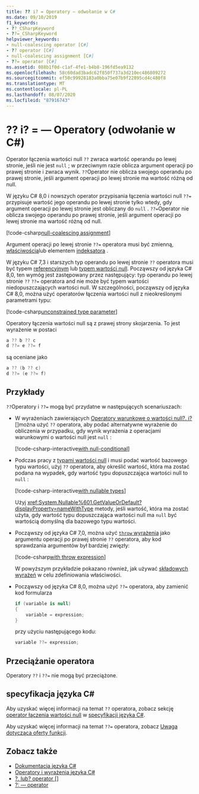 ```yaml
---
title: ?? i? = Operatory — odwołanie w C#
ms.date: 09/10/2019
f1_keywords:
- ??_CSharpKeyword
- ??=_CSharpKeyword
helpviewer_keywords:
- null-coalescing operator [C#]
- ?? operator [C#]
- null-coalescing assignment [C#]
- ??= operator [C#]
ms.assetid: 088b1f0d-c1af-4fe1-b4b8-196fd5ea9132
ms.openlocfilehash: 58c60dad3badc62f850f737a3d210ec486809272
ms.sourcegitcommit: ef50c99928183a0bba75e07b9f22895cd4c480f8
ms.translationtype: MT
ms.contentlocale: pl-PL
ms.lasthandoff: 08/07/2020
ms.locfileid: "87916743"
---
```

# <a name="-and--operators-c-reference"></a>?? i? = — Operatory (odwołanie w C#)

Operator łączenia wartości null `??` zwraca wartość operandu po lewej stronie, jeśli nie jest `null` ; w przeciwnym razie oblicza argument operacji po prawej stronie i zwraca wynik. `??`Operator nie oblicza swojego operandu po prawej stronie, jeśli argument operacji po lewej stronie ma wartość różną od null.

W języku C# 8,0 i nowszych operator przypisania łączenia wartości null `??=` przypisuje wartość jego operandu po lewej stronie tylko wtedy, gdy argument operacji po lewej stronie jest obliczany do `null` . `??=`Operator nie oblicza swojego operandu po prawej stronie, jeśli argument operacji po lewej stronie ma wartość różną od null.

[!code-csharp[null-coalescing assignment](snippets/shared/NullCoalescingOperator.cs#Assignment)]

Argument operacji po lewej stronie `??=` operatora musi być zmienną, [właściwością](../../programming-guide/classes-and-structs/properties.md)lub elementem [indeksatora](../../programming-guide/indexers/index.md) .

W języku C# 7,3 i starszych typ operandu po lewej stronie `??` operatora musi być typem [referencyjnym](../keywords/reference-types.md) lub [typem wartości null](../builtin-types/nullable-value-types.md). Począwszy od języka C# 8,0, ten wymóg jest zastępowany przez następujący: typ operandu po lewej stronie `??` `??=` operatora and nie może być typem wartości niedopuszczających wartości null. W szczególności, począwszy od języka C# 8,0, można użyć operatorów łączenia wartości null z nieokreślonymi parametrami typu:

[!code-csharp[unconstrained type parameter](snippets/shared/NullCoalescingOperator.cs#UnconstrainedType)]

Operatory łączenia wartości null są z prawej strony skojarzenia. To jest wyrażenie w postaci

```csharp
a ?? b ?? c
d ??= e ??= f
```

są oceniane jako

```csharp
a ?? (b ?? c)
d ??= (e ??= f)
```

## <a name="examples"></a>Przykłady

`??`Operatory i `??=` mogą być przydatne w następujących scenariuszach:

- W wyrażeniach zawierających [Operatory warunkowe o wartości null?. i? []](member-access-operators.md#null-conditional-operators--and-)można użyć `??` operatora, aby podać alternatywne wyrażenie do obliczenia w przypadku, gdy wynik wyrażenia z operacjami warunkowymi o wartości null jest `null` :

  [!code-csharp-interactive[with null-conditional](snippets/shared/NullCoalescingOperator.cs#WithNullConditional)]

- Podczas pracy z [typami wartości null](../builtin-types/nullable-value-types.md) i musi podać wartość bazowego typu wartości, użyj `??` operatora, aby określić wartość, która ma zostać podana na wypadek, gdy wartość typu dopuszczająca wartości null to `null` :

  [!code-csharp-interactive[with nullable types](snippets/shared/NullCoalescingOperator.cs#WithNullableTypes)]

  Użyj <xref:System.Nullable%601.GetValueOrDefault?displayProperty=nameWithType> metody, jeśli wartość, która ma zostać użyta, gdy wartość typu dopuszczająca wartości null ma `null` być wartością domyślną dla bazowego typu wartości.

- Począwszy od języka C# 7,0, można użyć [ `throw` wyrażenia](../keywords/throw.md#the-throw-expression) jako argumentu operacji po prawej stronie `??` operatora, aby kod sprawdzania argumentów był bardziej zwięzły:

  [!code-csharp[with throw expression](snippets/shared/NullCoalescingOperator.cs#WithThrowExpression)]

  W powyższym przykładzie pokazano również, jak używać [składowych wyrażeń](../../programming-guide/statements-expressions-operators/expression-bodied-members.md) w celu zdefiniowania właściwości.

- Począwszy od języka C# 8,0, można użyć `??=` operatora, aby zamienić kod formularza

  ```csharp
  if (variable is null)
  {
      variable = expression;
  }
  ```

  przy użyciu następującego kodu:

  ```csharp
  variable ??= expression;
  ```

## <a name="operator-overloadability"></a>Przeciążanie operatora

Operatory `??` i `??=` nie mogą być przeciążone.

## <a name="c-language-specification"></a>specyfikacja języka C#

Aby uzyskać więcej informacji na temat `??` operatora, zobacz sekcję [operator łączenia wartości null](~/_csharplang/spec/expressions.md#the-null-coalescing-operator) w [specyfikacji języka C#](~/_csharplang/spec/introduction.md).

Aby uzyskać więcej informacji na temat `??=` operatora, zobacz [Uwaga dotycząca oferty funkcji](~/_csharplang/proposals/csharp-8.0/null-coalescing-assignment.md).

## <a name="see-also"></a>Zobacz także

- [Dokumentacja języka C#](../index.md)
- [Operatory i wyrażenia języka C#](index.md)
- [?. lub? operator []](member-access-operators.md#null-conditional-operators--and-)
- [?: — operator](conditional-operator.md)
